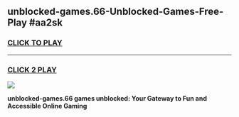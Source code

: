 
## unblocked-games.66-Unblocked-Games-Free-Play #aa2sk
<h3>
<a href="https://us.freeplayer.one?title=unblocked-games.66&ref=9M">CLICK TO PLAY</a></h3>
<hr>

<h3>
<a href="https://us.freeplayer.one?title=unblocked-games.66&ref=9M">CLICK 2 PLAY</a>
  
</h3>

<a href="https://us.freeplayer.one?title=unblocked-games.66&ref=9M"><img src="https://clearcache.store/games.png"></a>


**unblocked-games.66 games unblocked: Your Gateway to Fun and Accessible Online Gaming**
